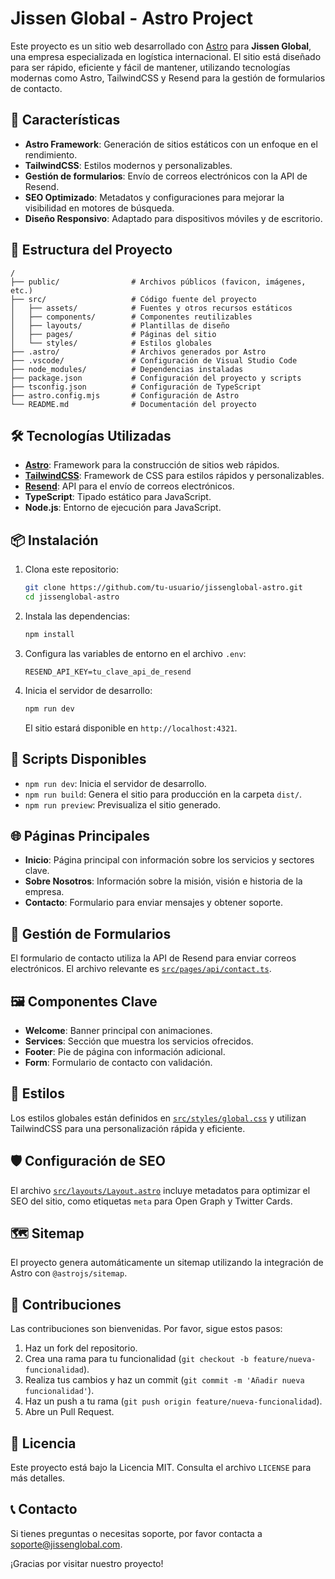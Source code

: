 # Jissen Global - Astro Project

Este proyecto es un sitio web desarrollado con [Astro](https://astro.build/) para **Jissen Global**, una empresa especializada en logística internacional. El sitio está diseñado para ser rápido, eficiente y fácil de mantener, utilizando tecnologías modernas como Astro, TailwindCSS y Resend para la gestión de formularios de contacto.

## 🚀 Características

- **Astro Framework**: Generación de sitios estáticos con un enfoque en el rendimiento.
- **TailwindCSS**: Estilos modernos y personalizables.
- **Gestión de formularios**: Envío de correos electrónicos con la API de Resend.
- **SEO Optimizado**: Metadatos y configuraciones para mejorar la visibilidad en motores de búsqueda.
- **Diseño Responsivo**: Adaptado para dispositivos móviles y de escritorio.

## 📂 Estructura del Proyecto

```plaintext
/
├── public/                # Archivos públicos (favicon, imágenes, etc.)
├── src/                   # Código fuente del proyecto
│   ├── assets/            # Fuentes y otros recursos estáticos
│   ├── components/        # Componentes reutilizables
│   ├── layouts/           # Plantillas de diseño
│   ├── pages/             # Páginas del sitio
│   └── styles/            # Estilos globales
├── .astro/                # Archivos generados por Astro
├── .vscode/               # Configuración de Visual Studio Code
├── node_modules/          # Dependencias instaladas
├── package.json           # Configuración del proyecto y scripts
├── tsconfig.json          # Configuración de TypeScript
├── astro.config.mjs       # Configuración de Astro
└── README.md              # Documentación del proyecto
```

## 🛠️ Tecnologías Utilizadas

- **[Astro](https://astro.build/)**: Framework para la construcción de sitios web rápidos.
- **[TailwindCSS](https://tailwindcss.com/)**: Framework de CSS para estilos rápidos y personalizables.
- **[Resend](https://resend.com/)**: API para el envío de correos electrónicos.
- **TypeScript**: Tipado estático para JavaScript.
- **Node.js**: Entorno de ejecución para JavaScript.

## 📦 Instalación

1. Clona este repositorio:

   ```bash
   git clone https://github.com/tu-usuario/jissenglobal-astro.git
   cd jissenglobal-astro
   ```

2. Instala las dependencias:

   ```bash
   npm install
   ```

3. Configura las variables de entorno en el archivo `.env`:

   ```env
   RESEND_API_KEY=tu_clave_api_de_resend
   ```

4. Inicia el servidor de desarrollo:

   ```bash
   npm run dev
   ```

   El sitio estará disponible en `http://localhost:4321`.

## 📜 Scripts Disponibles

- `npm run dev`: Inicia el servidor de desarrollo.
- `npm run build`: Genera el sitio para producción en la carpeta `dist/`.
- `npm run preview`: Previsualiza el sitio generado.

## 🌐 Páginas Principales

- **Inicio**: Página principal con información sobre los servicios y sectores clave.
- **Sobre Nosotros**: Información sobre la misión, visión e historia de la empresa.
- **Contacto**: Formulario para enviar mensajes y obtener soporte.

## 📧 Gestión de Formularios

El formulario de contacto utiliza la API de Resend para enviar correos electrónicos. El archivo relevante es [`src/pages/api/contact.ts`](src/pages/api/contact.ts).

## 🖼️ Componentes Clave

- **Welcome**: Banner principal con animaciones.
- **Services**: Sección que muestra los servicios ofrecidos.
- **Footer**: Pie de página con información adicional.
- **Form**: Formulario de contacto con validación.

## 🌟 Estilos

Los estilos globales están definidos en [`src/styles/global.css`](src/styles/global.css) y utilizan TailwindCSS para una personalización rápida y eficiente.

## 🛡️ Configuración de SEO

El archivo [`src/layouts/Layout.astro`](src/layouts/Layout.astro) incluye metadatos para optimizar el SEO del sitio, como etiquetas `meta` para Open Graph y Twitter Cards.

## 🗺️ Sitemap

El proyecto genera automáticamente un sitemap utilizando la integración de Astro con `@astrojs/sitemap`.

## 🤝 Contribuciones

Las contribuciones son bienvenidas. Por favor, sigue estos pasos:

1. Haz un fork del repositorio.
2. Crea una rama para tu funcionalidad (`git checkout -b feature/nueva-funcionalidad`).
3. Realiza tus cambios y haz un commit (`git commit -m 'Añadir nueva funcionalidad'`).
4. Haz un push a tu rama (`git push origin feature/nueva-funcionalidad`).
5. Abre un Pull Request.

## 📝 Licencia

Este proyecto está bajo la Licencia MIT. Consulta el archivo `LICENSE` para más detalles.

## 📞 Contacto

Si tienes preguntas o necesitas soporte, por favor contacta a [soporte@jissenglobal.com](mailto:soporte@jissenglobal.com).

¡Gracias por visitar nuestro proyecto!